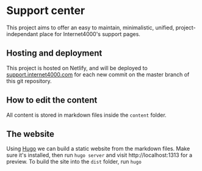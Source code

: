 # Support center

This project aims to offer an easy to maintain, minimalistic, unified, project-independant place for Internet4000's support pages.

## Hosting and deployment

This project is hosted on Netlify, and will be deployed to [support.internet4000.com](https://support.internet4000.com) for each new commit on the master branch of this git repository.

## How to edit the content

All content is stored in markdown files inside the `content` folder.

## The website

Using [Hugo](http://gohugo.io/getting-started/installing/ ) we can build a static website from the markdown files. Make sure it's installed, then run `hugo server` and visit http://localhost:1313 for a preview. To build the site into the `dist` folder, run `hugo`

